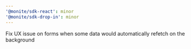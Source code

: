 ```yaml
---
'@monite/sdk-react': minor
'@monite/sdk-drop-in': minor
---
```


Fix UX issue on forms when some data would automatically refetch on the background
